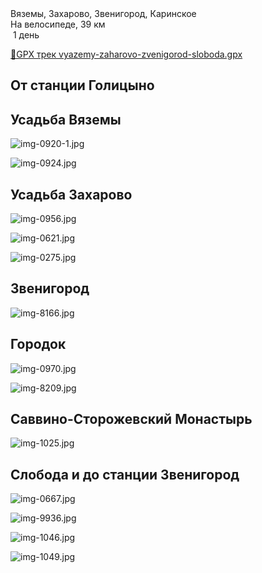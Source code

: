 
<link rel="stylesheet" href="../assets-custom/css/style-markdown.css">
<div class="cover-container" style="background-image: url('savinsky-monastyr-1600.jpg');">
	<div class="cover-text">
		<div class="cover-title">
            Вяземы, Захарово, Звенигород, Каринское
        </div>
		<div class="cover-description">
			<div class="packages-location">
                <img loading="lazy" src="../assets-custom/icon-bike.png" alt="" class="cover-icon">
                <div class="h4-default regular">На велосипеде, 39 км</div>
            </div>
            <div>
                <img class="cover-icon" loading="lazy" src="../assets-custom/icon-time.png" alt=""  />
                <span>1 день</span>
            </div>
		</div>
	</div>
</div>

<div id="map"></div>

[📍GPX трек vyazemy-zaharovo-zvenigorod-sloboda.gpx](vyazemy-zaharovo-zvenigorod-sloboda.gpx)


## От станции Голицыно



## Усадьба Вяземы

![img-0920-1.jpg](../0-images/zvenigorod/img-0920-1.jpg)

![img-0924.jpg](../0-images/zvenigorod/img-0924.jpg)



## Усадьба Захарово

![img-0956.jpg](../0-images/zvenigorod/img-0956.jpg)

![img-0621.jpg](../0-images/zvenigorod/img-0621.jpg)

![img-0275.jpg](../0-images/zvenigorod/img-0275.jpg)




## Звенигород

![img-8166.jpg](../0-images/zvenigorod/img-8166.jpg)



## Городок

![img-0970.jpg](../0-images/zvenigorod/img-0970.jpg)

![img-8209.jpg](../0-images/zvenigorod/img-8209.jpg)




## Саввино-Сторожевский Монастырь


![img-1025.jpg](../0-images/zvenigorod-mon/img-1025.jpg)


## Слобода и до станции Звенигород

![img-0667.jpg](../0-images/zvenigorod/img-0667.jpg)

![img-9936.jpg](../0-images/zvenigorod/img-9936.jpg)

![img-1046.jpg](../0-images/zvenigorod/img-1046.jpg)

![img-1049.jpg](../0-images/zvenigorod/img-1049.jpg)





<link href="https://api.mapbox.com/mapbox-gl-js/v3.10.0/mapbox-gl.css" rel="stylesheet">
<script src="https://api.mapbox.com/mapbox-gl-js/v3.10.0/mapbox-gl.js"></script>
<script src="https://cdn.jsdelivr.net/npm/js-yaml@4.1.0/dist/js-yaml.min.js"></script>
<script src="../assets-custom/js/cozy-journey.js"></script>
<script>architectMap({
    tracks: [{path: 'vyazemy-zaharovo-zvenigorod-sloboda.gpx'}],
    points:  'points.yaml',
    zoom: 7.2,
    center: [37.49433, 55.59333],
    fitDuration: 6000
});
</script>